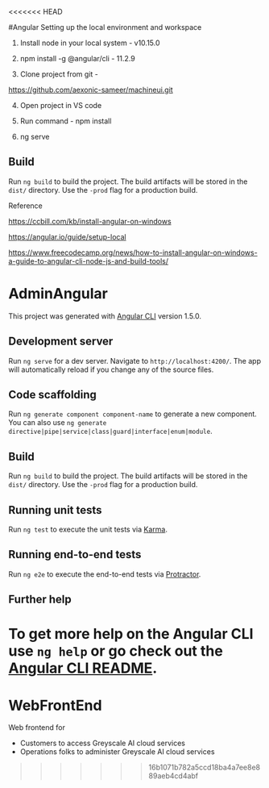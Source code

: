 <<<<<<< HEAD

#Angular Setting up the local environment and workspace
 

1. Install node in your local system -  v10.15.0
 

2. npm install -g @angular/cli  - 11.2.9
 

3. Clone project from git - 
 

https://github.com/aexonic-sameer/machineui.git


4. Open project in VS code
 

5. Run command - npm install
 

6. ng serve 

## Build

Run `ng build` to build the project. The build artifacts will be stored in the `dist/` directory. Use the `-prod` flag for a production build.


Reference

https://ccbill.com/kb/install-angular-on-windows
	
	
https://angular.io/guide/setup-local
	
	
https://www.freecodecamp.org/news/how-to-install-angular-on-windows-a-guide-to-angular-cli-node-js-and-build-tools/






# AdminAngular

This project was generated with [Angular CLI](https://github.com/angular/angular-cli) version 1.5.0.

## Development server

Run `ng serve` for a dev server. Navigate to `http://localhost:4200/`. The app will automatically reload if you change any of the source files.

## Code scaffolding

Run `ng generate component component-name` to generate a new component. You can also use `ng generate directive|pipe|service|class|guard|interface|enum|module`.

## Build

Run `ng build` to build the project. The build artifacts will be stored in the `dist/` directory. Use the `-prod` flag for a production build.

## Running unit tests

Run `ng test` to execute the unit tests via [Karma](https://karma-runner.github.io).

## Running end-to-end tests

Run `ng e2e` to execute the end-to-end tests via [Protractor](http://www.protractortest.org/).

## Further help

To get more help on the Angular CLI use `ng help` or go check out the [Angular CLI README](https://github.com/angular/angular-cli/blob/master/README.md).
=======
# WebFrontEnd
Web frontend for 
- Customers to access Greyscale AI cloud services
- Operations folks to administer Greyscale AI cloud services
>>>>>>> 16b1071b782a5ccd18ba4a7ee8e889aeb4cd4abf
